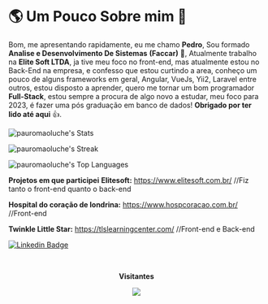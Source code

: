 # 🌎 Um Pouco Sobre mim 👱
Bom, me apresentando rapidamente, eu me chamo **Pedro**, Sou formado **Analise e Desenvolvimento De Sistemas**  **(Faccar)** 📖, Atualmente trabalho na **Elite Soft LTDA**, ja tive meu foco no front-end, mas atualmente estou no Back-End na empresa, e confesso que estou curtindo a area, conheço um pouco de alguns frameworks em geral, Angular, VueJs, Yii2, Laravel entre outros, estou disposto a aprender, quero me tornar um bom programador **Full-Stack**, estou sempre a procura de algo novo a estudar, meu foco para 2023, é fazer uma pós graduação em banco de dados! **Obrigado por ter lido até aqui** 👍.

![pauromaoluche's Stats](https://github-readme-stats.vercel.app/api?username=pauromaoluche&theme=tokyonight&show_icons=true&hide_border=false&count_private=true)

![pauromaoluche's Streak](https://github-readme-streak-stats.herokuapp.com/?user=pauromaoluche&theme=dark&hide_border=false)

![pauromaoluche's Top Languages](https://github-readme-stats.vercel.app/api/top-langs/?username=pauromaoluche&theme=tokyonight&show_icons=true&hide_border=true&layout=compact)

**Projetos em que participei**
**Elitesoft:** https://www.elitesoft.com.br/ //Fiz tanto o front-end quanto o back-end  

**Hospital do coração de londrina:** https://www.hospcoracao.com.br/ //Front-end  

**Twinkle Little Star:** https://tlslearningcenter.com/ //Front-end e Back-end  


[
![Linkedin Badge](https://img.shields.io/badge/-LinkedIn-blue?style=flat-square&logo=Linkedin&logoColor=white&link=https://www.linkedin.com/in/isadora-rodrigues-stangarlin-48402b141/)
](www.linkedin.com/in/pedro-pauluci)

<div align="center">
<br><p align="center"><b>Visitantes</b></p>  
<p align="center"><img align="center" src="https://profile-counter.glitch.me/{pauromaoluche}/count.svg" /></p> 
<br></div>
